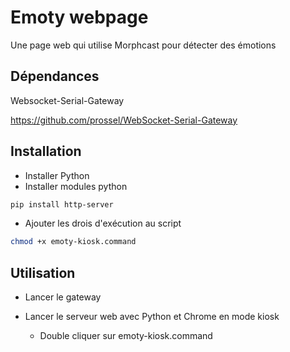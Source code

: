 # Emoty webpage

Une page web qui utilise Morphcast pour détecter des émotions

## Dépendances

Websocket-Serial-Gateway

https://github.com/prossel/WebSocket-Serial-Gateway


## Installation

- Installer Python
- Installer modules python

```bash
pip install http-server
```

- Ajouter les drois d'exécution au script

```bash
chmod +x emoty-kiosk.command
```

## Utilisation

- Lancer le gateway

- Lancer le serveur web avec Python et Chrome en mode kiosk
  - Double cliquer sur emoty-kiosk.command
